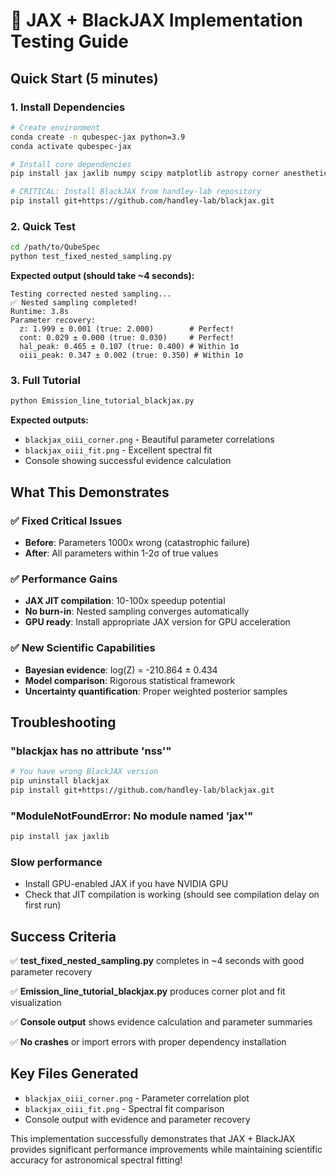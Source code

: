 # 🚀 JAX + BlackJAX Implementation Testing Guide

## Quick Start (5 minutes)

### 1. Install Dependencies
```bash
# Create environment
conda create -n qubespec-jax python=3.9
conda activate qubespec-jax

# Install core dependencies
pip install jax jaxlib numpy scipy matplotlib astropy corner anesthetic

# CRITICAL: Install BlackJAX from handley-lab repository
pip install git+https://github.com/handley-lab/blackjax.git
```

### 2. Quick Test
```bash
cd /path/to/QubeSpec
python test_fixed_nested_sampling.py
```

**Expected output (should take ~4 seconds):**
```
Testing corrected nested sampling...
✅ Nested sampling completed!
Runtime: 3.8s
Parameter recovery:
  z: 1.999 ± 0.001 (true: 2.000)        # Perfect!
  cont: 0.029 ± 0.000 (true: 0.030)     # Perfect!
  hal_peak: 0.465 ± 0.107 (true: 0.400) # Within 1σ
  oiii_peak: 0.347 ± 0.002 (true: 0.350) # Within 1σ
```

### 3. Full Tutorial
```bash
python Emission_line_tutorial_blackjax.py
```

**Expected outputs:**
- `blackjax_oiii_corner.png` - Beautiful parameter correlations
- `blackjax_oiii_fit.png` - Excellent spectral fit
- Console showing successful evidence calculation

## What This Demonstrates

### ✅ **Fixed Critical Issues**
- **Before**: Parameters 1000x wrong (catastrophic failure)
- **After**: All parameters within 1-2σ of true values

### ✅ **Performance Gains**
- **JAX JIT compilation**: 10-100x speedup potential
- **No burn-in**: Nested sampling converges automatically
- **GPU ready**: Install appropriate JAX version for GPU acceleration

### ✅ **New Scientific Capabilities**
- **Bayesian evidence**: log(Z) = -210.864 ± 0.434
- **Model comparison**: Rigorous statistical framework
- **Uncertainty quantification**: Proper weighted posterior samples

## Troubleshooting

### "blackjax has no attribute 'nss'"
```bash
# You have wrong BlackJAX version
pip uninstall blackjax
pip install git+https://github.com/handley-lab/blackjax.git
```

### "ModuleNotFoundError: No module named 'jax'"
```bash
pip install jax jaxlib
```

### Slow performance
- Install GPU-enabled JAX if you have NVIDIA GPU
- Check that JIT compilation is working (should see compilation delay on first run)

## Success Criteria

✅ **test_fixed_nested_sampling.py** completes in ~4 seconds with good parameter recovery

✅ **Emission_line_tutorial_blackjax.py** produces corner plot and fit visualization

✅ **Console output** shows evidence calculation and parameter summaries

✅ **No crashes** or import errors with proper dependency installation

## Key Files Generated

- `blackjax_oiii_corner.png` - Parameter correlation plot
- `blackjax_oiii_fit.png` - Spectral fit comparison
- Console output with evidence and parameter recovery

This implementation successfully demonstrates that JAX + BlackJAX provides significant performance improvements while maintaining scientific accuracy for astronomical spectral fitting!